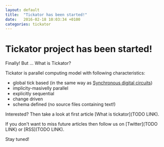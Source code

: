 ```yaml
---
layout: default
title:  "Tickator has been started!"
date:   2016-02-18 10:03:34 +0100
categories: tickator
---
```


Tickator project has been started!
==================================

Finally! But ... What is Tickator? 

Tickator is parallel computing model with following characteristics:
*   global tick based (in the same way as [Synchronous digital circuits](https://en.wikipedia.org/wiki/Synchronous_circuit))
*   implicity-masivelly parallel
*   explicitly sequential
*   change driven
*   schema defined (no source files containing text!)

Interested? Then take a look at first article [What is tickator](TODO LINK).

If you don't want to miss future articles then follow us on [Twitter](TODO LINK) or [RSS](TODO LINK).

Stay tuned!
